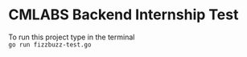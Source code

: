 # CMLABS Backend Internship Test

To run this project type in the terminal  
`go run fizzbuzz-test.go`
